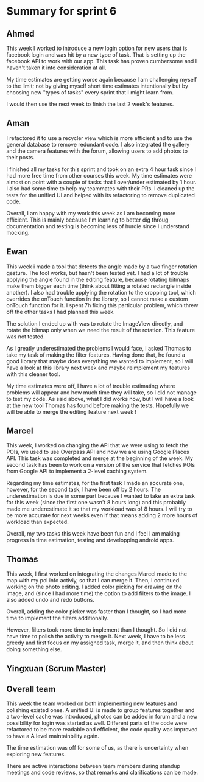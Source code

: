 # Summary for sprint 6

## Ahmed

This week I worked to introduce a new login option for new users that is facebook login and was hit by a new type of task. That is setting up the facebook API to work with our app. This task has proven cumbersome and I haven't taken it into consideration at all.

My time estimates are getting worse again because I am challenging myself to the limit; not by giving myself short time estimates intentionally but by choosing new "types of tasks" every sprint that I might learn from.

I would then use the next week to finish the last 2 week's features.


## Aman 

I refactored it to use a recycler view which is more efficient and to use the general database to remove redundant code. I also integrated the gallery and the camera features with the forum, allowing users to add photos to their posts.

I finished all my tasks for this sprint and took on an extra 4 hour task since I had more free time from other courses this week. My time estimates were almost on point with a couple of tasks that I over/under estimated by 1 hour. I also had some time to help my teammates with their PRs. I cleaned up the tests for the unified UI and helped with its refactoring to remove duplicated code.

Overall, I am happy with my work this week as I am becoming more efficient. This is mainly because I'm learning to better dig throug documentation and testing is becoming less of hurdle since I understand mocking.

## Ewan 
This week i made a tool that detects the angle made by a two finger rotation gesture. The tool works, but hasn't been tested yet. I had a lot of trouble applying the angle found in the editing feature, because rotating bitmaps make them bigger each time (think about fitting a rotated rectangle inside another). I also had trouble applying the rotation to the cropping tool, which overrides the onTouch function in the library, so I cannot make a custom onTouch function for it. I spent 7h fixing this particular problem, which threw off the other tasks I had planned this week.

The solution I ended up with was to rotate the ImageView directly, and rotate the bitmap only when we need the result of the rotation. This feature was not tested.

As I greatly underestimated the problems I would face, I asked Thomas to take my task of making the filter features. Having done that, he found a good library that maybe does everything we wanted to implement, so I will have a look at this library next week and maybe reimplement my features with this cleaner tool.

My time estimates were off, I have a lot of trouble estimating where problems will appear and how much time they will take, so I did not manage to test my code.
As said above, what I did works now, but I will have a look at the new tool Thomas has found before making the tests. Hopefully we will be able to merge the editing feature next week !


## Marcel 

This week, I worked on changing the API that we were using to fetch the POIs, we used to use Overpass API and now we are using Google Places API. This task was completed and merge at the beginning of the week. My second task has been to work on a version of the service that fetches POIs from Google API to implement a 2-level caching system.

Regarding my time estimates, for the first task I made an accurate one, however, for the second task, I have been off by 2 hours. The underestimation is due in some part because I wanted to take an extra task for this week (since the first one wasn't 8 hours long) and this probably made me underestimate it so that my workload was of 8 hours. I will try to be more accurate for next weeks even if that means adding 2 more hours of workload than expected.

Overall, my two tasks this week have been fun and I feel I am making progress in time estimation, testing and developping android apps.


## Thomas

This week, I first worked on integrating the changes Marcel made to the map with my poi info activiy, so that I can merge it. Then, I continued working on the photo editing. I added color picking for drawing on the image, and (since I had more time) the option to add filters to the image. I also added undo and redo buttons.

Overall, adding the color picker was faster than I thought, so I had more time to implement the filters additionally.

However, filters took more time to implement than I thought. So I did not have time to polish the activity to merge it. Next week, I have to be less greedy and first focus on my assigned task, merge it, and then think about doing something else.


## Yingxuan (Scrum Master)




## Overall team

This week the team worked on both implementing new features and polishing existed ones. A unified UI is made to group features together and a two-level cache was introduced, photos can be added in forum and a new possibility for login was started as well. Different parts of the code were refactored to be more readable and efficient, the code quality was improved to have a A level maintainbility again.

The time estimation was off for some of us, as there is uncertainty when exploring new features.

There are active interactions between team members during standup meetings and code reviews, so that remarks and clarifications can be made. 


